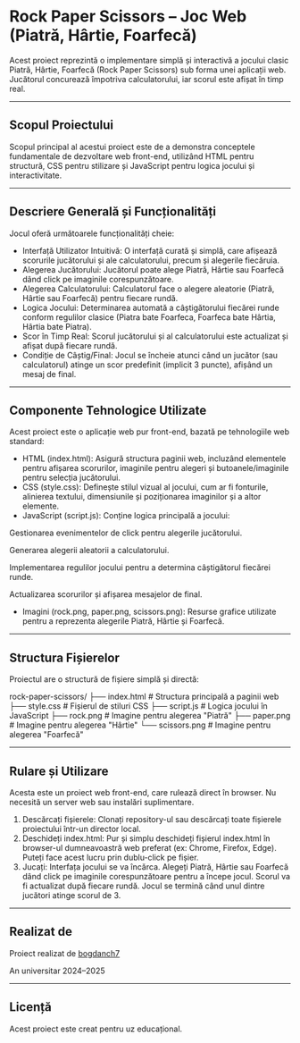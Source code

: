# Rock Paper Scissors – Joc Web (Piatră, Hârtie, Foarfecă)

Acest proiect reprezintă o implementare simplă și interactivă a jocului clasic Piatră, Hârtie, Foarfecă (Rock Paper Scissors) sub forma unei aplicații web. Jucătorul concurează împotriva calculatorului, iar scorul este afișat în timp real.

---

## Scopul Proiectului

Scopul principal al acestui proiect este de a demonstra conceptele fundamentale de dezvoltare web front-end, utilizând HTML pentru structură, CSS pentru stilizare și JavaScript pentru logica jocului și interactivitate.

---

## Descriere Generală și Funcționalități

Jocul oferă următoarele funcționalități cheie:
- Interfață Utilizator Intuitivă: O interfață curată și simplă, care afișează scorurile jucătorului și ale calculatorului, precum și alegerile fiecăruia.
- Alegerea Jucătorului: Jucătorul poate alege Piatră, Hârtie sau Foarfecă dând click pe imaginile corespunzătoare.
- Alegerea Calculatorului: Calculatorul face o alegere aleatorie (Piatră, Hârtie sau Foarfecă) pentru fiecare rundă.
- Logica Jocului: Determinarea automată a câștigătorului fiecărei runde conform regulilor clasice (Piatra bate Foarfeca, Foarfeca bate Hârtia, Hârtia bate Piatra).
- Scor în Timp Real: Scorul jucătorului și al calculatorului este actualizat și afișat după fiecare rundă.
- Condiție de Câștig/Final: Jocul se încheie atunci când un jucător (sau calculatorul) atinge un scor predefinit (implicit 3 puncte), afișând un mesaj de final.

---

## Componente Tehnologice Utilizate

Acest proiect este o aplicație web pur front-end, bazată pe tehnologiile web standard:
- HTML (index.html): Asigură structura paginii web, incluzând elementele pentru afișarea scorurilor, imaginile pentru alegeri și butoanele/imaginile pentru selecția jucătorului.
- CSS (style.css): Definește stilul vizual al jocului, cum ar fi fonturile, alinierea textului, dimensiunile și poziționarea imaginilor și a altor elemente.
- JavaScript (script.js): Conține logica principală a jocului:

Gestionarea evenimentelor de click pentru alegerile jucătorului.

Generarea alegerii aleatorii a calculatorului.

Implementarea regulilor jocului pentru a determina câștigătorul fiecărei runde.

Actualizarea scorurilor și afișarea mesajelor de final.

- Imagini (rock.png, paper.png, scissors.png): Resurse grafice utilizate pentru a reprezenta alegerile Piatră, Hârtie și Foarfecă.

---

## Structura Fișierelor

Proiectul are o structură de fișiere simplă și directă:

rock-paper-scissors/
├── index.html        # Structura principală a paginii web
├── style.css         # Fișierul de stiluri CSS
├── script.js         # Logica jocului în JavaScript
├── rock.png          # Imagine pentru alegerea "Piatră"
├── paper.png         # Imagine pentru alegerea "Hârtie"
└── scissors.png      # Imagine pentru alegerea "Foarfecă"

---

## Rulare și Utilizare

Acesta este un proiect web front-end, care rulează direct în browser. Nu necesită un server web sau instalări suplimentare.
1. Descărcați fișierele: Clonați repository-ul sau descărcați toate fișierele proiectului într-un director local.
2. Deschideți index.html: Pur și simplu deschideți fișierul index.html în browser-ul dumneavoastră web preferat (ex: Chrome, Firefox, Edge). Puteți face acest lucru prin dublu-click pe fișier.
3. Jucați: Interfața jocului se va încărca. Alegeți Piatră, Hârtie sau Foarfecă dând click pe imaginile corespunzătoare pentru a începe jocul. Scorul va fi actualizat după fiecare rundă. Jocul se termină când unul dintre jucători atinge scorul de 3.

---

## Realizat de

Proiect realizat de [bogdanch7](https://github.com/bogdanch7)

An universitar 2024–2025

---

## Licență

Acest proiect este creat pentru uz educațional.
